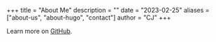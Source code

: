 +++
title = "About Me"
description = ""
date = "2023-02-25"
aliases = ["about-us", "about-hugo", "contact"]
author = "CJ"
+++


Learn more on [GitHub](https://github.com/YYQcj).
